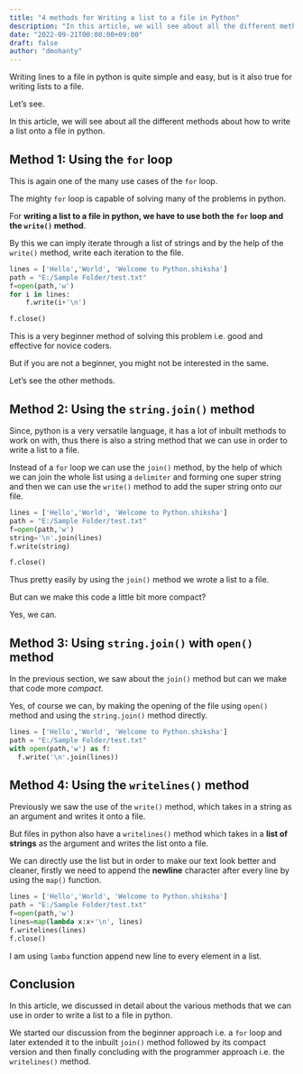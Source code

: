 ```yaml
---
title: "4 methods for Writing a list to a file in Python"
description: "In this article, we will see about all the different methods about how to write a list onto a file in python."
date: "2022-09-21T00:00:00+09:00"
draft: false
author: "dmohanty"
---
```


Writing lines to a file in python is quite simple and easy, but is it also true for writing lists to a file.

Let’s see.

In this article, we will see about all the different methods about how to write a list onto a file in python.

## Method 1: Using the `for` loop

This is again one of the many use cases of the `for` loop.

The mighty `for` loop is capable of solving many of the problems in python.

For **writing a list to a file in python, we have to use both the `for` loop and the `write()` method**.  

By this we can imply iterate through a list of strings and by the help of the `write()` method, write each iteration to the file.

```python
lines = ['Hello','World', 'Welcome to Python.shiksha']
path = "E:/Sample Folder/test.txt"
f=open(path,'w')
for i in lines:
    f.write(i+'\n')

f.close()
```

This is a very beginner method of solving this problem i.e. good and effective for novice coders.

But if you are not a beginner, you might not be interested in the same.

Let’s see the other methods.

## Method 2: Using the `string.join()` method

Since, python is a very versatile language, it has a lot of inbuilt methods to work on with, thus there is also a string method that we can use in order to write a list to a file.

Instead of a `for` loop we can use the `join()` method, by the help of which we can join the whole list using a `delimiter` and forming one super string and then we can use the `write()` method to add the super string onto our file.

```python
lines = ['Hello','World', 'Welcome to Python.shiksha']
path = "E:/Sample Folder/test.txt"
f=open(path,'w')
string='\n'.join(lines)
f.write(string)

f.close()
```

Thus pretty easily by using the `join()` method we wrote a list to a file.

But can we make this code a little bit more compact?

Yes, we can.

## Method 3: Using `string.join()` with `open()` method

In the previous section, we saw about the `join()` method but can we make that code more *compact*. 

Yes, of course we can, by making the opening of the file using `open()` method and using the `string.join()` method directly.

```python
lines = ['Hello','World', 'Welcome to Python.shiksha']
path = "E:/Sample Folder/test.txt"
with open(path,'w') as f:
  f.write('\n'.join(lines))
```

## Method 4: Using the `writelines()` method

Previously we saw the use of the `write()` method, which takes in a string as an argument and writes it onto a file. 

But files in python also have a `writelines()` method which takes in a **list of strings** as the argument and writes the list onto a file.

We can directly use the list but in order to make our text look better and cleaner, firstly we need to append the **newline** character after every line by using the `map()` function.

```python
lines = ['Hello','World', 'Welcome to Python.shiksha']
path = "E:/Sample Folder/test.txt"
f=open(path,'w')
lines=map(lambda x:x+'\n', lines)
f.writelines(lines)
f.close()
```

I am using `lamba` function append new line to every element in a list.

## Conclusion

In this article, we discussed in detail about the various methods that we can use in order to write a list to a file in python.

We started our discussion from the beginner approach i.e. a `for` loop and later extended it to the inbuilt `join()` method followed by its compact version and then finally concluding with the programmer approach i.e. the `writelines()` method.
